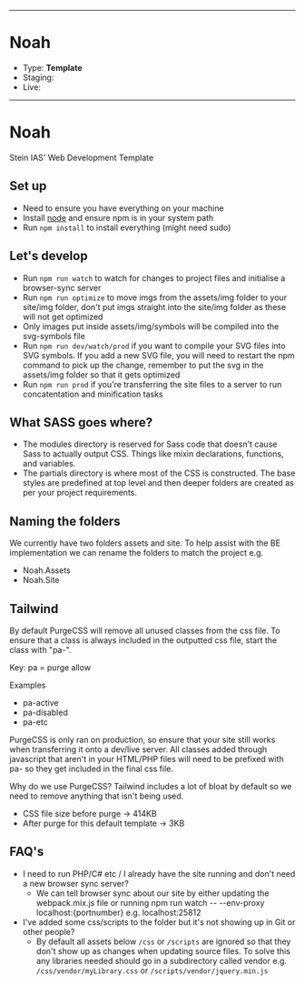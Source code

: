 ---
# Noah
- Type: **Template**
- Staging: 
- Live: 
___

# Noah

Stein IAS' Web Development Template

## Set up

-   Need to ensure you have everything on your machine
-   Install [node](https://nodejs.org/download/) and ensure npm is in your system path
-   Run `npm install` to install everything (might need sudo)

## Let's develop

-   Run `npm run watch` to watch for changes to project files and initialise a browser-sync server
-   Run `npm run optimize` to move imgs from the assets/img folder to your site/img folder, don't put imgs straight into the site/img folder as these will not get optimized
-   Only images put inside assets/img/symbols will be compiled into the svg-symbols file
-   Run `npm run dev/watch/prod` if you want to compile your SVG files into SVG symbols. If you add a new SVG file, you will need to restart the npm command to pick up the change, remember to put the svg in the assets/img folder so that it gets optimized
-   Run `npm run prod` if you're transferring the site files to a server to run concatentation and minification tasks

## What SASS goes where?

-   The modules directory is reserved for Sass code that doesn't cause Sass to actually output CSS. Things like mixin declarations, functions, and variables.
-   The partials directory is where most of the CSS is constructed. The base styles are predefined at top level and then deeper folders are created as per your project requirements.

## Naming the folders

We currently have two folders assets and site.
To help assist with the BE implementation we can rename the folders to match the project e.g.

-   Noah.Assets
-   Noah.Site

## Tailwind

By default PurgeCSS will remove all unused classes from the css file. To ensure that a class is always included in the outputted css file, start the class with "pa-".

Key: pa = purge allow

Examples

-   pa-active
-   pa-disabled
-   pa-etc

PurgeCSS is only ran on production, so ensure that your site still works when transferring it onto a dev/live server. All classes added through javascript that aren't in your HTML/PHP files will need to be prefixed with pa- so they get included in the final css file.

Why do we use PurgeCSS?
Tailwind includes a lot of bloat by default so we need to remove anything that isn't being used.

-   CSS file size before purge -> 414KB
-   After purge for this default template -> 3KB

## FAQ's

-   I need to run PHP/C# etc / I already have the site running and don't need a new browser sync server?
    -   We can tell browser sync about our site by either updating the webpack.mix.js file or running npm run watch -- --env-proxy localhost:{portnumber} e.g. localhost:25812
-   I've added some css/scripts to the folder but it's not showing up in Git or other people?
    -   By default all assets below `/css` or `/scripts` are ignored so that they don't show up as changes when updating source files. To solve this any libraries needed should go in a subdirectory called vendor e.g. `/css/vendor/myLibrary.css` or `/scripts/vendor/jquery.min.js`
